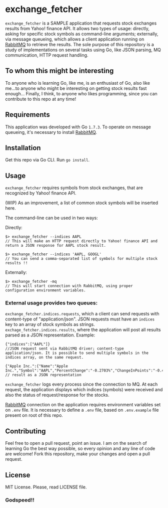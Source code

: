 # exchange_fetcher

`exchange_fetcher` is a SAMPLE application that requests stock exchanges results from Yahoo! finance API.
It allows two types of usage: directly, asking for specific stock symbols as command-line arguments; externally, via message queueing, which allows a client application running on <a href="https://www.rabbitmq.com/">RabbitMQ</a> to retrieve the results.
The sole purpose of this repository is a study of implementations on several tasks using Go, like JSON parsing, MQ communication, HTTP request handling.

## To whom this might be interesting
To anyone who is learning Go, like me, is an enthusiast of Go, also like me...to anyone who might be interesting on getting stock results fast enough...
Finally, I think, to anyone who likes programming, since you can contribute to this repo at any time!

## Requirements
This application was developed with Go `1.7.3`.
To operate on message queueing, it's necessary to install <a href="https://www.rabbitmq.com/">RabbitMQ</a>.

## Installation
Get this repo via Go CLI. Run `go install`.

## Usage
`exchange_fetcher` requires symbols from stock exchanges, that are recognized by Yahoo! finance API.

(WIP) As an improvement, a list of common stock symbols will be inserted here.

The command-line can be used in two ways:

Directly:
```
$> exchange_fetcher --indices AAPL
// This will make an HTTP request directly to Yahoo! finance API and return a JSON response for AAPL stock result.
```
```
$> exchange_fetcher --indices 'AAPL, GOOGL'
// You can send a comma-separated list of symbols for multiple stock results !!
```

Externally:
```
$> exchange_fetcher -mq
// This will start connection with RabbitMQ, using proper configuration environment variables.
```

### External usage provides two queues:
`exchange_fetcher.indices.requests`, which a client can send requests with content-type of "application/json". JSON requests must have an `indices` key to an array of stock symbols as strings.
`exchage_fetcher.indices.results`, where the application will post all results parsed as a JSON representation. Example:

```
{"indices":["AAPL"]}
//JSON request sent via RabbitMQ driver; content-type application/json. It is possible to send multiple symbols in the indices array, on the same request.
```

```
{"Apple Inc.":{"Name":"Apple Inc.","Symbol":"AAPL","PercentChange":"-0.2703%","ChangeInPoints":"-0.4063","LastTradeDate":"7/21/2017","LastTradeTime":"12:03pm"}}
// result as a JSON representation
```

`exchange_fetcher` logs every process since the connection to MQ. At each request, the application displays which indices (symbols) were received and also the status of request/response for the stocks.

<a href="https://www.rabbitmq.com/">RabbitMQ</a> connection on the application requires environment variables set on `.env` file. It is necessary to define a `.env` file, based on `.env.example` file present on root of this repo.

## Contributing
Feel free to open a pull request, point an issue. I am on the search of learning Go the best way possible, so every opinion and any line of code are welcome!
Fork this repository, make your changes and open a pull request.

## License
MIT License. Please, read LICENSE file.

### Godspeed!!
